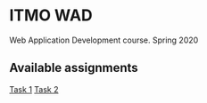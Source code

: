 # ITMO WAD

Web Application Development course. Spring 2020


## Available assignments
[Task 1](assignments/task1.md)
[Task 2](assignments/task2.md)

